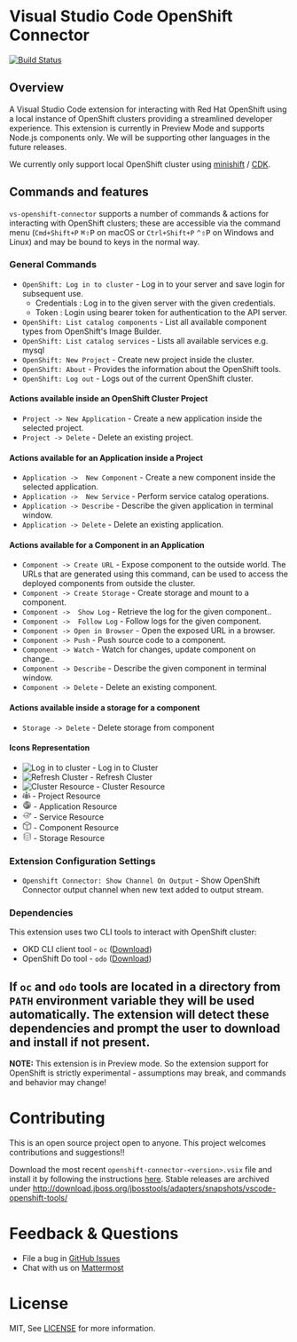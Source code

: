 # Visual Studio Code OpenShift Connector

[![Build Status](https://travis-ci.org/redhat-developer/vscode-openshift-tools.svg?branch=master)](https://travis-ci.org/redhat-developer/vscode-openshift-tools)

## Overview

A Visual Studio Code extension for interacting with Red Hat OpenShift using a local instance of OpenShift clusters providing a streamlined developer experience. This extension is currently in Preview Mode and supports Node.js components only. We will be supporting other languages in the future releases.

We currently only support local OpenShift cluster using [minishift](https://github.com/minishift/minishift/releases) / [CDK](https://developers.redhat.com/products/cdk/download/).

## Commands and features

`vs-openshift-connector` supports a number of commands & actions for interacting with OpenShift clusters; these are accessible via the command menu (`Cmd+Shift+P` <kbd>⌘⇧P</kbd> on macOS or `Ctrl+Shift+P` <kbd>⌃⇧P</kbd> on Windows and Linux) and may be bound to keys in the normal way.

### General Commands

* `OpenShift: Log in to cluster` - Log in to your server and save login for subsequent use.
    * Credentials : Log in to the given server with the given credentials.
    * Token : Login using bearer token for authentication to the API server.
* `OpenShift: List catalog components` - List all available component types from OpenShift's Image Builder.
* `OpenShift: List catalog services` - Lists all available services e.g. mysql
* `OpenShift: New Project` - Create new project inside the cluster.
* `OpenShift: About` - Provides the information about the OpenShift tools.
* `OpenShift: Log out` - Logs out of the current OpenShift cluster.

#### Actions available inside an OpenShift Cluster Project

   * `Project -> New Application` - Create a new application inside the selected project.
   * `Project -> Delete` - Delete an existing project.

#### Actions available for an Application inside a Project

   * `Application ->  New Component` - Create a new component inside the selected application. 
   * `Application ->  New Service` - Perform service catalog operations.
   * `Application -> Describe` - Describe the given application in terminal window.
   * `Application -> Delete` - Delete an existing application.

#### Actions available for a Component in an Application

   * `Component -> Create URL` - Expose component to the outside world. The URLs that are generated using this command, can be used to access the deployed components from outside the cluster.
   * `Component -> Create Storage` - Create storage and mount to a component.
   * `Component ->  Show Log` - Retrieve the log for the given component..
   * `Component ->  Follow Log` - Follow logs for the given component.
   * `Component -> Open in Browser` - Open the exposed URL in a browser.
   * `Component -> Push` - Push source code to a component.
   * `Component -> Watch` - Watch for changes, update component on change..
   * `Component -> Describe` - Describe the given component in terminal window.
   * `Component -> Delete` - Delete an existing component.

#### Actions available inside a storage for a component

   * `Storage -> Delete` - Delete storage from component

#### Icons Representation
* ![Log in to cluster](https://github.com/redhat-developer/vscode-openshift-tools/blob/master/images/dark/login.png) - Log in to Cluster
* ![Refresh Cluster](https://github.com/redhat-developer/vscode-openshift-tools/blob/master/images/dark/refresh.png) - Refresh Cluster
* ![Cluster Resource](https://github.com/redhat-developer/vscode-openshift-tools/blob/master/images/cluster.png) - Cluster Resource
* ![Project Resource](https://github.com/redhat-developer/vscode-openshift-tools/blob/master/images/project.png) - Project Resource
* ![Application Resource](https://github.com/redhat-developer/vscode-openshift-tools/blob/master/images/application.png) - Application Resource
* ![Service Resource](https://github.com/redhat-developer/vscode-openshift-tools/blob/master/images/service.png) - Service Resource
* ![Component Resource](https://github.com/redhat-developer/vscode-openshift-tools/blob/master/images/component.png) - Component Resource
* ![Storage Resource](https://github.com/redhat-developer/vscode-openshift-tools/blob/master/images/storage.png) - Storage Resource


### Extension Configuration Settings
   * `Openshift Connector: Show Channel On Output` - Show OpenShift Connector output channel when new text added to output stream.

### Dependencies

This extension uses two CLI tools to interact with OpenShift cluster:
* OKD CLI client tool - `oc` ([Download](https://github.com/openshift/origin/releases))
* OpenShift Do tool - `odo` ([Download](https://github.com/redhat-developer/odo/releases))

If `oc` and `odo` tools are located in a directory from `PATH` environment variable they will be used automatically. 
The extension will detect these dependencies and prompt the user to download and install if not present.
----------------------------------------------------------------------------------------------------------------------------------------

**NOTE:** This extension is in Preview mode. So the extension support for OpenShift is strictly experimental - assumptions may break, and commands and behavior may change!

Contributing
============
This is an open source project open to anyone. This project welcomes contributions and suggestions!!

Download the most recent `openshift-connector-<version>.vsix` file and install it by following the instructions [here](https://code.visualstudio.com/docs/editor/extension-gallery#_install-from-a-vsix). Stable releases are archived under http://download.jboss.org/jbosstools/adapters/snapshots/vscode-openshift-tools/

Feedback & Questions
====================
* File a bug in [GitHub Issues](https://github.com/redhat-developer/vscode-openshift-tools/issues)
* Chat with us on [Mattermost](https://chat.openshift.io/developers/channels/adapters)

License
=======
MIT, See [LICENSE](LICENSE) for more information.
